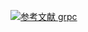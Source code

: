 [![](https://img.shields.io/badge/参考文献-grpc-yellow.svg "参考文献 grpc")](https://book.eddycjy.com/golang/grpc/install.html)
